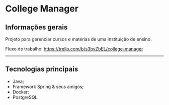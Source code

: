 # College Manager 

## Informações gerais

Projeto para gerenciar cursos e matérias de uma instituição de ensino.

Fluxo de trabalho: https://trello.com/b/s3bvZbEL/college-manager

---

## Tecnologias principais

- Java;
- Framework Spring & seus amigos;
- Docker;
- PostgreSQL

